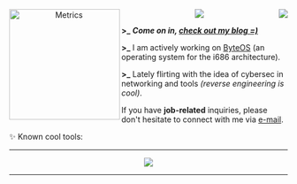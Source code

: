 <center>

<img align="left" src="https://cdnb.artstation.com/p/assets/images/images/045/503/681/original/dylan-momotokenartstation.gif?1642874513" alt="Metrics" width="200"> 
<img align="right" src="https://komarev.com/ghpvc/?username=Axel84727&style=flat&color=313131&label=views&abbreviated=true">
<img src="https://readme-typing-svg.demolab.com?font=VT323&duration=2000&pause=1000&color=9C9F8F&width=435&separator=%3C&lines=Hey%2C+it%C2%B4s+Axel84727%3Ccurrently%3A+Learning+arcane+arts%3Ccool+trick%3A+int+eax+%3D+((int(*)());%3Canother+cool+trick%3A+%3A()%7B+%3A%7C%3A%26+%7D;%3A">

</center>

**\>\_** **_Come on in, [check out my blog =)](https://Axel84727.github.io)_**

**\>\_** I am actively working on [ByteOS](https://github.com/Axel84727/ByteOS) (an operating system for the i686 architecture).

**\>\_** Lately flirting with the idea of ​​cybersec in networking and tools _(reverse engineering is cool)_.

If you have **job-related** inquiries, please don't hesitate to connect with me via [e-mail](mailto:axel84727@example.com).


✨ Known cool tools:

<center>

---


<img align="center" src="https://skillicons.dev/icons?i=linux,c,cpp,rust,python,java,bash,git,neovim,latex&perline=10">

---

</center>
